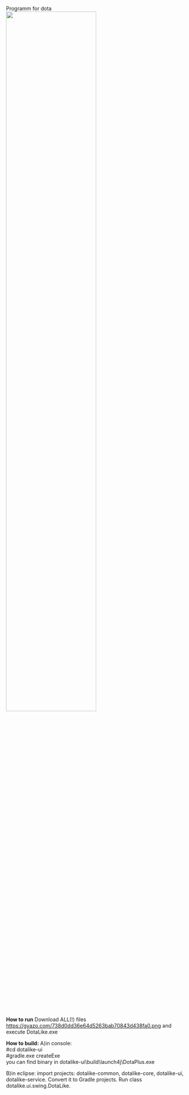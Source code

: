 Programm for dota<br>
<img src="https://i.gyazo.com/738d0dd36e64d5263bab70843d438fa0.png" height="70%" width="70%"/>


<b>How to run</b>
Download ALL(!) files https://gyazo.com/738d0dd36e64d5263bab70843d438fa0.png and execute DotaLike.exe

<b>How to build:</b>
A)in console:<br>
 #cd dotalike-ui<br>
 #gradle.exe createExe<br>
you can find binary in dotalike-ui\build\launch4j\DotaPlus.exe

B)in eclipse:
import projects: dotalike-common, dotalike-core, dotalike-ui, dotalike-service. Convert it to Gradle projects. Run class dotalike.ui.swing.DotaLike.
